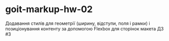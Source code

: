 # goit-markup-hw-02

Додавання стилів для геометрії (ширину, відступи, поля і рамки) і позиціонування контенту за допомогою Flexbox для сторінок макета ДЗ #3
